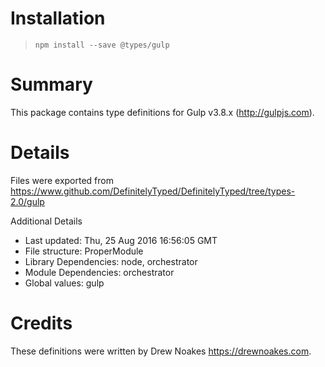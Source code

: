 # Installation
> `npm install --save @types/gulp`

# Summary
This package contains type definitions for Gulp v3.8.x (http://gulpjs.com).

# Details
Files were exported from https://www.github.com/DefinitelyTyped/DefinitelyTyped/tree/types-2.0/gulp

Additional Details
 * Last updated: Thu, 25 Aug 2016 16:56:05 GMT
 * File structure: ProperModule
 * Library Dependencies: node, orchestrator
 * Module Dependencies: orchestrator
 * Global values: gulp

# Credits
These definitions were written by Drew Noakes <https://drewnoakes.com>.

